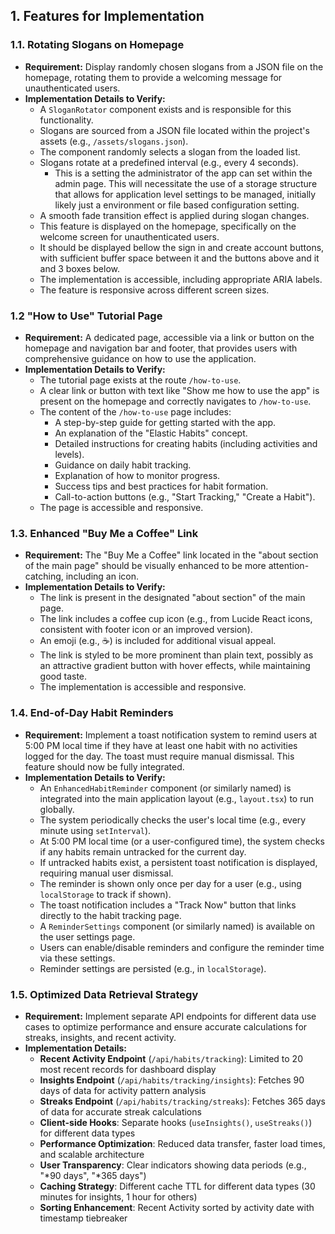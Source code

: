 ## 1. Features for Implementation

### 1.1. Rotating Slogans on Homepage

* **Requirement:** Display randomly chosen slogans from a JSON file on the homepage, rotating them to provide a welcoming message for unauthenticated users.
* **Implementation Details to Verify:**
    * A `SloganRotator` component exists and is responsible for this functionality.
    * Slogans are sourced from a JSON file located within the project's assets (e.g., `/assets/slogans.json`).
    * The component randomly selects a slogan from the loaded list.
    * Slogans rotate at a predefined interval (e.g., every 4 seconds).  
    	- This is a setting the administrator of the app can set within the admin page.  This will necessitate the use of a storage structure that allows for application level settings to be managed, initially likely just a environment or file based configuration setting.
    * A smooth fade transition effect is applied during slogan changes.
    * This feature is displayed on the homepage, specifically on the welcome screen for unauthenticated users.
    * It should be displayed bellow the sign in and create account buttons, with sufficient buffer space between it and the buttons above and it and 3 boxes below.
    * The implementation is accessible, including appropriate ARIA labels.
    * The feature is responsive across different screen sizes.

### 1.2 "How to Use" Tutorial Page

* **Requirement:** A dedicated page, accessible via a link or button on the homepage and navigation bar and footer, that provides users with comprehensive guidance on how to use the application.
* **Implementation Details to Verify:**
    * The tutorial page exists at the route `/how-to-use`.
    * A clear link or button with text like "Show me how to use the app" is present on the homepage and correctly navigates to `/how-to-use`.
    * The content of the `/how-to-use` page includes:
        * A step-by-step guide for getting started with the app.
        * An explanation of the "Elastic Habits" concept.
        * Detailed instructions for creating habits (including activities and levels).
        * Guidance on daily habit tracking.
        * Explanation of how to monitor progress.
        * Success tips and best practices for habit formation.
        * Call-to-action buttons (e.g., "Start Tracking," "Create a Habit").
    * The page is accessible and responsive.

### 1.3. Enhanced "Buy Me a Coffee" Link

* **Requirement:** The "Buy Me a Coffee" link located in the "about section of the main page" should be visually enhanced to be more attention-catching, including an icon.
* **Implementation Details to Verify:**
    * The link is present in the designated "about section" of the main page.
    * The link includes a coffee cup icon (e.g., from Lucide React icons, consistent with footer icon or an improved version).
    * An emoji (e.g., ☕) is included for additional visual appeal.
    * The link is styled to be more prominent than plain text, possibly as an attractive gradient button with hover effects, while maintaining good taste.
    * The implementation is accessible and responsive.

### 1.4. End-of-Day Habit Reminders

* **Requirement:** Implement a toast notification system to remind users at 5:00 PM local time if they have at least one habit with no activities logged for the day. The toast must require manual dismissal. This feature should now be fully integrated.
* **Implementation Details to Verify:**
    * An `EnhancedHabitReminder` component (or similarly named) is integrated into the main application layout (e.g., `layout.tsx`) to run globally.
    * The system periodically checks the user's local time (e.g., every minute using `setInterval`).
    * At 5:00 PM local time (or a user-configured time), the system checks if any habits remain untracked for the current day.
    * If untracked habits exist, a persistent toast notification is displayed, requiring manual user dismissal.
    * The reminder is shown only once per day for a user (e.g., using `localStorage` to track if shown).
    * The toast notification includes a "Track Now" button that links directly to the habit tracking page.
    * A `ReminderSettings` component (or similarly named) is available on the user settings page.
    * Users can enable/disable reminders and configure the reminder time via these settings.
    * Reminder settings are persisted (e.g., in `localStorage`).

### 1.5. Optimized Data Retrieval Strategy

* **Requirement:** Implement separate API endpoints for different data use cases to optimize performance and ensure accurate calculations for streaks, insights, and recent activity.
* **Implementation Details:**
    * **Recent Activity Endpoint** (`/api/habits/tracking`): Limited to 20 most recent records for dashboard display
    * **Insights Endpoint** (`/api/habits/tracking/insights`): Fetches 90 days of data for activity pattern analysis
    * **Streaks Endpoint** (`/api/habits/tracking/streaks`): Fetches 365 days of data for accurate streak calculations
    * **Client-side Hooks**: Separate hooks (`useInsights()`, `useStreaks()`) for different data types
    * **Performance Optimization**: Reduced data transfer, faster load times, and scalable architecture
    * **User Transparency**: Clear indicators showing data periods (e.g., "*90 days", "*365 days")
    * **Caching Strategy**: Different cache TTL for different data types (30 minutes for insights, 1 hour for others)
    * **Sorting Enhancement**: Recent Activity sorted by activity date with timestamp tiebreaker